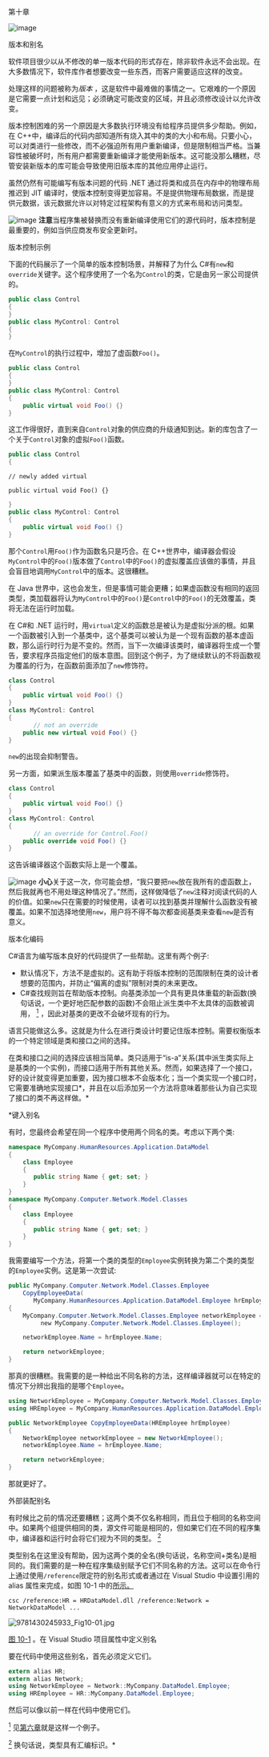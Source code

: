 第十章

![image](img/.jpg)

版本和别名

软件项目很少以从不修改的单一版本代码的形式存在，除非软件永远不会出现。在大多数情况下，软件库作者想要改变一些东西，而客户需要适应这样的改变。

处理这样的问题被称为*版本* ，这是软件中最难做的事情之一。它艰难的一个原因是它需要一点计划和远见；必须确定可能改变的区域，并且必须修改设计以允许改变。

版本控制困难的另一个原因是大多数执行环境没有给程序员提供多少帮助。例如，在 C++中，编译后的代码内部知道所有烧入其中的类的大小和布局。只要小心，可以对类进行一些修改，而不必强迫所有用户重新编译，但是限制相当严格。当兼容性被破坏时，所有用户都需要重新编译才能使用新版本。这可能没那么糟糕，尽管安装新版本的库可能会导致使用旧版本库的其他应用停止运行。

虽然仍然有可能编写有版本问题的代码 .NET 通过将类和成员在内存中的物理布局推迟到 JIT 编译时，使版本控制变得更加容易。不是提供物理布局数据，而是提供元数据，该元数据允许以对特定过程架构有意义的方式来布局和访问类型。

![image](img/.jpg) **注意**当程序集被替换而没有重新编译使用它们的源代码时，版本控制是最重要的，例如当供应商发布安全更新时。

版本控制示例

下面的代码展示了一个简单的版本控制场景，并解释了为什么 C#有`new`和`override`关键字。这个程序使用了一个名为`Control`的类，它是由另一家公司提供的。

```cs
public class Control
{
}
public class MyControl: Control
{
}
```

在`MyControl`的执行过程中，增加了虚函数`Foo()`。

```cs
public class Control
{
}
public class MyControl: Control
{
    public virtual void Foo() {}
}
```

这工作得很好，直到来自`Control`对象的供应商的升级通知到达。新的库包含了一个关于`Control`对象的虚拟`Foo()`函数。

```cs
public class Control
{
```

`// newly added virtual`

`public virtual void Foo() {}`

```cs
}
public class MyControl: Control
{
    public virtual void Foo() {}
}
```

那个`Control`用`Foo()`作为函数名只是巧合。在 C++世界中，编译器会假设`MyControl`中的`Foo()`版本做了`Control`中的`Foo()`的虚拟覆盖应该做的事情，并且会盲目地调用`MyControl`中的版本。这很糟糕。

在 Java 世界中，这也会发生，但是事情可能会更糟；如果虚函数没有相同的返回类型，类加载器将认为`MyControl`中的`Foo()`是`Control`中的`Foo()`的无效覆盖，类将无法在运行时加载。

在 C#和 .NET 运行时，用`virtual`定义的函数总是被认为是虚拟分派的根。如果一个函数被引入到一个基类中，这个基类可以被认为是一个现有函数的基本虚函数，那么运行时行为是不变的。然而，当下一次编译该类时，编译器将生成一个警告，要求程序员指定他们的版本意图。回到这个例子，为了继续默认的不将函数视为覆盖的行为，在函数前面添加了`new`修饰符。

```cs
class Control
{
    public virtual void Foo() {}
}
class MyControl: Control
{
       // not an override
    public new virtual void Foo() {}
}
```

`new`的出现会抑制警告。

另一方面，如果派生版本覆盖了基类中的函数，则使用`override`修饰符。

```cs
class Control
{
    public virtual void Foo() {}
}
class MyControl: Control
{
       // an override for Control.Foo()
    public override void Foo() {}
}
```

这告诉编译器这个函数实际上是一个覆盖。

![image](img/.jpg) **小心**关于这一次，你可能会想，“我只要把`new`放在我所有的虚函数上，然后我就再也不用处理这种情况了。”然而，这样做降低了`new`注释对阅读代码的人的价值。如果`new`只在需要的时候使用，读者可以找到基类并理解什么函数没有被覆盖。如果不加选择地使用`new`，用户将不得不每次都查阅基类来查看`new`是否有意义。

版本化编码

C#语言为编写版本良好的代码提供了一些帮助。这里有两个例子:

*   默认情况下，方法不是虚拟的。这有助于将版本控制的范围限制在类的设计者想要的范围内，并防止“偏离的虚拟”限制对类的未来更改。
*   C#查找规则旨在帮助版本控制。向基类添加一个具有更具体重载的新函数(换句话说，一个更好地匹配参数的函数)不会阻止派生类中不太具体的函数被调用， [<sup>1</sup>](#Fn1) ，因此对基类的更改不会破坏现有的行为。

语言只能做这么多。这就是为什么在进行类设计时要记住版本控制。需要权衡版本的一个特定领域是类和接口之间的选择。

在类和接口之间的选择应该相当简单。类只适用于“is-a”关系(其中派生类实际上是基类的一个实例)，而接口适用于所有其他关系。然而，如果选择了一个接口，好的设计就变得更加重要，因为接口根本不会版本化；当一个类实现一个接口时，它需要准确地实现接口*，并且在以后添加另一个方法将意味着那些认为自己实现了接口的类不再这样做。*

 *键入别名

有时，您最终会希望在同一个程序中使用两个同名的类。考虑以下两个类:

```cs
namespace MyCompany.HumanResources.Application.DataModel
{
    class Employee
    {
       public string Name { get; set; }
    }
}
namespace MyCompany.Computer.Network.Model.Classes
{
    class Employee
    {
       public string Name { get; set; }
    }
}
```

我需要编写一个方法，将第一个类的类型的`Employee`实例转换为第二个类的类型的`Employee`实例。这是第一次尝试:

```cs
public MyCompany.Computer.Network.Model.Classes.Employee
    CopyEmployeeData(
       MyCompany.HumanResources.Application.DataModel.Employee hrEmployee)
{
    MyCompany.Computer.Network.Model.Classes.Employee networkEmployee =
         new MyCompany.Computer.Network.Model.Classes.Employee();

    networkEmployee.Name = hrEmployee.Name;

    return networkEmployee;
}
```

那真的很糟糕。我需要的是一种给出不同名称的方法，这样编译器就可以在特定的情况下分辨出我指的是哪个`Employee`。

```cs
using NetworkEmployee = MyCompany.Computer.Network.Model.Classes.Employee;
using HREmployee = MyCompany.HumanResources.Application.DataModel.Employee;

public NetworkEmployee CopyEmployeeData(HREmployee hrEmployee)
{
    NetworkEmployee networkEmployee = new NetworkEmployee();
    networkEmployee.Name = hrEmployee.Name;

    return networkEmployee;
}
```

那就更好了。

外部装配别名

有时候比之前的情况还要糟糕；这两个类不仅名称相同，而且位于相同的名称空间中。如果两个组提供相同的类，源文件可能是相同的，但如果它们在不同的程序集中，编译器和运行时会将它们视为不同的类型。 [<sup>2</sup>](#Fn2)

类型别名在这里没有帮助，因为这两个类的全名(换句话说，名称空间+类名)是相同的。我们需要的是一种在程序集级别赋予它们不同名称的方法。这可以在命令行上通过使用`/reference`限定符的别名形式或者通过在 Visual Studio 中设置引用的 alias 属性来完成，如图 10-1 中的[所示。](#Fig1)

`csc /reference:HR = HRDataModel.dll /reference:Network =` `NetworkDataModel ...`

![9781430245933_Fig10-01.jpg](img/-01.jpg)

[图 10-1](#_Fig1) 。在 Visual Studio 项目属性中定义别名

要在代码中使用这些别名，首先必须定义它们。

```cs
extern alias HR;
extern alias Network;
using NetworkEmployee = Network::MyCompany.DataModel.Employee;
using HREmployee = HR::MyCompany.DataModel.Employee;
```

然后可以像以前一样在代码中使用它们。

[<sup>1</sup>](#_Fn1) 见[第六章](06.html)就是这样一个例子。

[<sup>2</sup>](#_Fn2) 换句话说，类型具有汇编标识。*